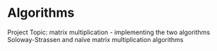 # Algorithms
Project Topic: matrix multiplication - implementing the two algorithms Soloway-Strassen and naïve matrix multiplication algorithms

